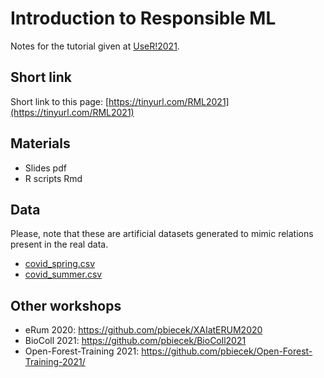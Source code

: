 # Introduction to Responsible ML

Notes for the tutorial given at [UseR!2021](https://user2021.r-project.org/program/tutorials/). 

## Short link

Short link to this page: [https://tinyurl.com/RML2021](https://tinyurl.com/RML2021)

## Materials 

* Slides pdf
* R scripts Rmd

## Data

Please, note that these are artificial datasets generated to mimic relations present in the real data.

* [covid_spring.csv](covid_spring.csv)
* [covid_summer.csv](covid_summer.csv)

## Other workshops

* eRum 2020: https://github.com/pbiecek/XAIatERUM2020
* BioColl 2021: https://github.com/pbiecek/BioColl2021
* Open-Forest-Training 2021: https://github.com/pbiecek/Open-Forest-Training-2021/
